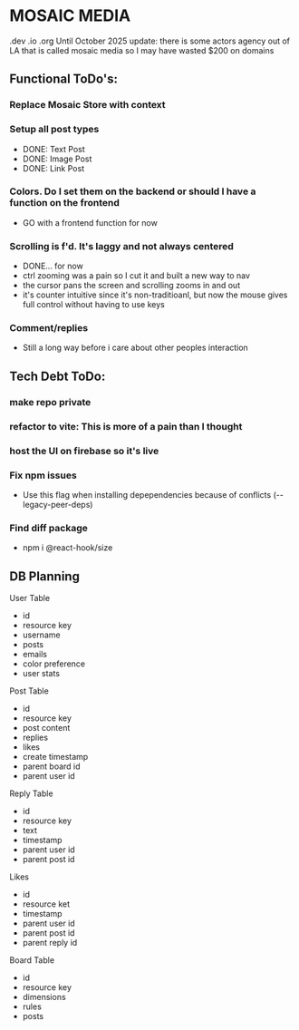 # MOSAIC MEDIA
.dev .io .org
Until October 2025
update: there is some actors agency out of LA that is called mosaic media so I may have wasted $200 on domains

## Functional ToDo's:
### Replace Mosaic Store with context
### Setup all post types
- DONE: Text Post
- DONE: Image Post
- DONE: Link Post
### Colors. Do I set them on the backend or should I have a function on the frontend
- GO with a frontend function for now
### Scrolling is f'd. It's laggy and not always centered
- DONE... for now
- ctrl zooming was a pain so I cut it and built a new way to nav
- the cursor pans the screen and scrolling zooms in and out
- it's counter intuitive since it's non-traditioanl, but now the mouse gives full control without having to use keys
### Comment/replies
- Still a long way before i care about other peoples interaction

## Tech Debt ToDo:
### make repo private
### refactor to vite: This is more of a pain than I thought
### host the UI on firebase so it's live
### Fix npm issues
- Use this flag when installing depependencies because of conflicts (--legacy-peer-deps)
### Find diff package
- npm i @react-hook/size


<!-- This is outdated. Need to update this -->
## DB Planning
User Table
- id
- resource key
- username
- posts
- emails
- color preference
- user stats 

Post Table
- id
- resource key
- post content
- replies
- likes
- create timestamp
- parent board id
- parent user id

Reply Table
- id
- resource key
- text
- timestamp
- parent user id
- parent post id

Likes
- id
- resource ket
- timestamp
- parent user id
- parent post id
- parent reply id

Board Table
- id
- resource key
- dimensions
- rules 
- posts

